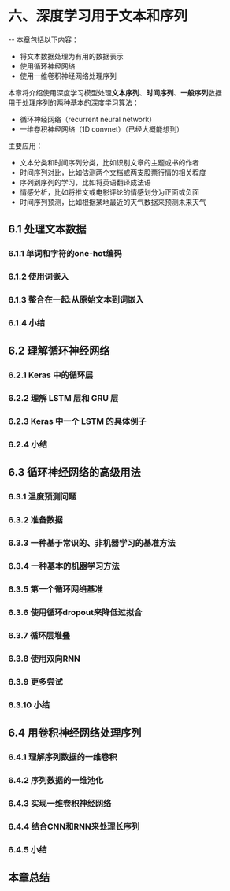# 六、深度学习用于文本和序列
--
本章包括以下内容：

* 将文本数据处理为有用的数据表示
* 使用循环神经网络
* 使用一维卷积神经网络处理序列

本章将介绍使用深度学习模型处理**文本序列**、**时间序列**、**一般序列**数据<br>
用于处理序列的两种基本的深度学习算法：

* 循环神经网络（recurrent neural network）
* 一维卷积神经网络（1D convnet）（已经大概能想到）

主要应用：

* 文本分类和时间序列分类，比如识别文章的主题或书的作者
* 时间序列对比，比如估测两个文档或两支股票行情的相关程度
* 序列到序列的学习，比如将英语翻译成法语
* 情感分析，比如将推文或电影评论的情感划分为正面或负面
* 时间序列预测，比如根据某地最近的天气数据来预测未来天气

## 6.1 处理文本数据

### 6.1.1 单词和字符的one-hot编码
### 6.1.2 使用词嵌入
### 6.1.3 整合在一起:从原始文本到词嵌入
### 6.1.4 小结

## 6.2 理解循环神经网络

### 6.2.1 Keras 中的循环层
### 6.2.2 理解 LSTM 层和 GRU 层
### 6.2.3 Keras 中一个 LSTM 的具体例子
### 6.2.4 小结

## 6.3 循环神经网络的高级用法
### 6.3.1 温度预测问题
### 6.3.2 准备数据
### 6.3.3 一种基于常识的、非机器学习的基准方法
### 6.3.4 一种基本的机器学习方法
### 6.3.5 第一个循环网络基准
### 6.3.6 使用循环dropout来降低过拟合
### 6.3.7 循环层堆叠
### 6.3.8 使用双向RNN
### 6.3.9 更多尝试
### 6.3.10 小结

## 6.4 用卷积神经网络处理序列
### 6.4.1 理解序列数据的一维卷积
### 6.4.2 序列数据的一维池化
### 6.4.3 实现一维卷积神经网络
### 6.4.4 结合CNN和RNN来处理长序列
### 6.4.5 小结

## 本章总结

